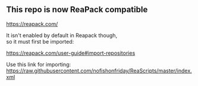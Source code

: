 ## This repo is now ReaPack compatible

https://reapack.com/

It isn't enabled by default in Reapack though,  
so it must first be imported:  

https://reapack.com/user-guide#import-repositories


Use this link for importing:  
https://raw.githubusercontent.com/nofishonfriday/ReaScripts/master/index.xml


